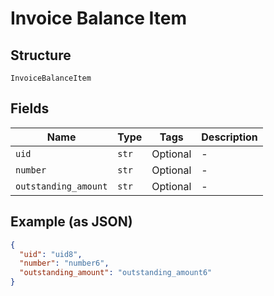 
# Invoice Balance Item

## Structure

`InvoiceBalanceItem`

## Fields

| Name | Type | Tags | Description |
|  --- | --- | --- | --- |
| `uid` | `str` | Optional | - |
| `number` | `str` | Optional | - |
| `outstanding_amount` | `str` | Optional | - |

## Example (as JSON)

```json
{
  "uid": "uid8",
  "number": "number6",
  "outstanding_amount": "outstanding_amount6"
}
```


